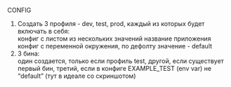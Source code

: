 CONFIG

1) Создать 3 профиля - dev, test, prod, каждый из которых будет включать в себя:    
конфиг с листом из нескольких значений
название приложения
конфиг с переменной окружения, по дефолту значение - default
2) 3 бина:  
один создается, только если профиль test, 
другой, если существует первый бин, 
третий, если в конфиге EXAMPLE_TEST (env var) не “default” (тут в идеале со скриншотом)
